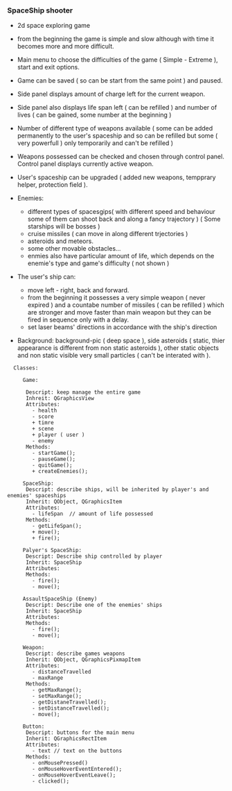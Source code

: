 ### SpaceShip shooter ###

* 2d space exploring game
* from the beginning the game is simple and slow although with time it becomes 
more and more difficult.
* Main menu to choose the difficulties of the game ( Simple - Extreme ), start 
and exit options.
* Game can be saved ( so can be start from the same point ) and paused.
* Side panel displays amount of charge left for the current weapon. 
* Side panel also displays life span left ( can be refilled ) and number of 
lives ( can be gained, some number at the beginning )
* Number of different type of weapons available ( some can be added permanently 
to the user's spaceship and so can be refilled but some ( very powerfull ) only 
temporarily and can't be refilled )
* Weapons possessed can be checked and chosen through control panel. Control 
panel displays currently active weapon.
* User's spaceship can be upgraded ( added new weapons, tempprary helper, 
protection field ).
          
* Enemies:              
  * different types of spacesgips( with different speed and behaviour some of 
them can shoot back and along a fancy trajectory ) ( Some starships will be 
bosses )             
  * cruise missiles ( can move in along different trjectories )
  * asteroids and meteors.
  * some other movable obstacles...
  * enmies also have particular amount of life, which depends on the enemie's 
type and game's difficulty ( not shown )
* The user's ship can:
  * move left - right, back and forward.
  * from the beginning it possesses a very simple weapon ( never expired ) and a
countabe number of missiles ( can be refilled ) which are stronger and move 
faster than main weapon but they can be fired in sequence only with a delay.
  * set laser beams' directions in accordance with the ship's direction
* Background: background-pic ( deep space ), side asteroids ( static, thier 
appearance is different from non static asteroids ), other static objects and 
non static visible very small particles ( can't be interated with ). 
```          
  Classes:
  
     Game:
     
      Descript: keep manage the entire game
      Inhreit: QGraphicsView 
      Attributes:
        - health
        - score
        + timre
        + scene
        + player ( user )
        - enemy
      Methods:
        - startGame();
        - pauseGame();
        - quitGame();
        + createEnemies();
        
     SpaceShip:
      Descript: describe ships, will be inherited by player's and  enemies' spaceships
      Inherit: QObject, QGraphicsItem
      Attributes:
        - lifeSpan  // amount of life possessed
      Methods:
        - getLifeSpan();
        + move();
        + fire();
        
     Palyer's SpaceShip:
      Descript: Describe ship controlled by player
      Inherit: SpaceShip
      Attributes:
      Methods:
        - fire();
        - move();
        
     AssaultSpaceShip (Enemy)
      Descript: Describe one of the enemies' ships
      Inherit: SpaceShip
      Attributes:
      Methods:
        - fire();
        - move();
        
     Weapon:
      Descript: describe games weapons
      Inherit: QObject, QGraphicsPixmapItem
      Attributes:
        - distanceTravelled
        - maxRange
      Methods:
        - getMaxRange();
        - setMaxRange();
        - getDistaneTravelled();
        - setDistanceTravelled();
        - move();
        
     Button:
      Descript: buttons for the main menu
      Inherit: QGraphicsRectItem
      Attributes:
        - text // text on the buttons
      Methods:
        - onMousePressed()
        - onMouseHoverEventEntered();
        - onMouseHoverEventLeave();
        - clicked();
```

